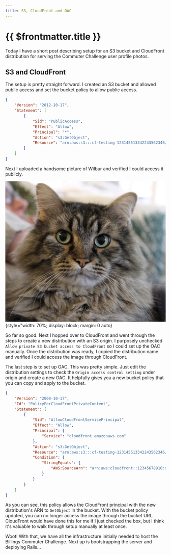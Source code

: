 ```yaml
---
title: S3, CloudFront and OAC
---
```


# {{ $frontmatter.title }}

Today I have a short post describing setup for an S3 bucket and CloudFront distribution for serving the Commuter Challenge user profile photos.

## S3 and CloudFront

The setup is pretty straight forward. I created an S3 bucket and allowed public access and set the bucket policy to allow public access.

```json
{
	"Version": "2012-10-17",
	"Statement": [
		{
			"Sid": "PublicAccess",
			"Effect": "Allow",
			"Principal": "*",
			"Action": "s3:GetObject",
			"Resource": "arn:aws:s3:::cf-testing-123145513342243562346/*"
		}
	]
}
```

Next I uploaded a handsome picture of Wilbur and verified I could access it publicly.

![CSA](/public/wilbur.jpg){style="width: 70%; display: block; margin: 0 auto}

So far so good. Next I hopped over to CloudFront and went through the steps to create a new distribution with an S3 origin. I purposely unchecked `Allow private S3 bucket access to CloudFront` so I could set up the OAC manually. Once the distribution was ready, I copied the distribution name and verified I could access the image through CloudFront.

The last step is to set up OAC. This was pretty simple. Just edit the distribution settings to check the `Origin access control setting` under origin and create a new OAC. It helpfully gives you a new bucket policy that you can copy and apply to the bucket.

```json
{
	"Version": "2008-10-17",
    "Id": "PolicyForCloudFrontPrivateContent",
	"Statement": [
		{
			"Sid": "AllowCloudFrontServicePrincipal",
			"Effect": "Allow",
			"Principal": {
				"Service": "cloudfront.amazonaws.com"
			},
			"Action": "s3:GetObject",
			"Resource": "arn:aws:s3:::cf-testing-123145513342243562346/*",
			"Condition": {
				"StringEquals": {
					"AWS:SourceArn": "arn:aws:cloudfront::12345678910:distribution/E2LVT1XATDR4FO"
				}
			}
		}
	]
}
```

As you can see, this policy allows the CloudFront principal with the new distribution's ARN to `GetObject` in the bucket. With the bucket policy updated, you can no longer access the image through the bucket URL. CloudFront would have done this for me if I just checked the box, but I think it's valuable to walk through setup manually at least once.

Woot! With that, we have all the infrastructure initially needed to host the Billings Commuter Challenge. Next up is bootstrapping the server and deploying Rails...